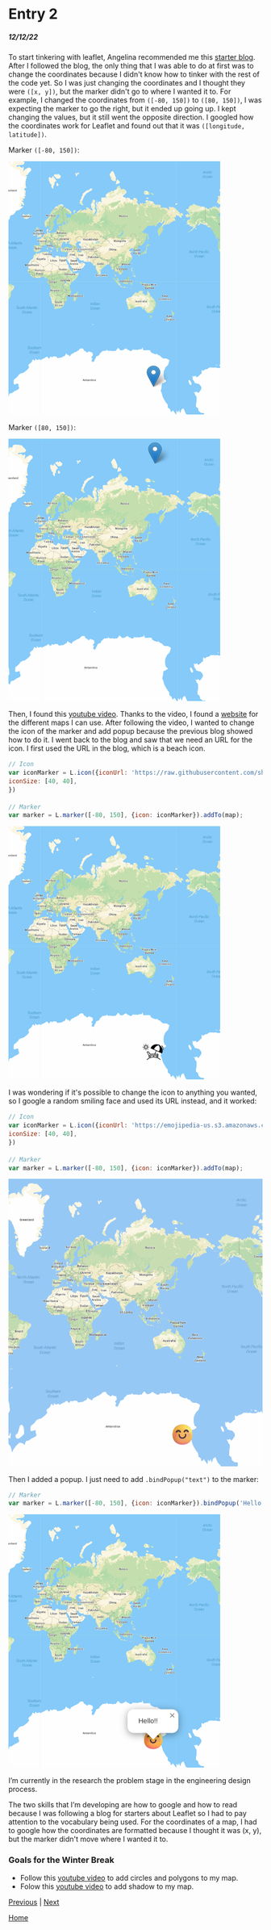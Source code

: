 # Entry 2
##### 12/12/22

To start tinkering with leaflet, Angelina recommended me this [starter blog](https://www.sitepoint.com/leaflet-create-map-beginner-guide/). After I followed the blog, the only thing that I was able to do at first was to change the coordinates because I didn't know how to tinker with the rest of the code yet. So I was just changing the coordinates and I thought they were `([x, y])`, but the marker didn't go to where I wanted it to. For example, I changed the coordinates from `([-80, 150])` to `([80, 150])`, I was expecting the marker to go the right, but it ended up going up. I kept changing the values, but it still went the opposite direction. I googled how the coordinates work for Leaflet and found out that it was `([longitude, latitude])`.

Marker `([-80, 150])`:

![Marker `([-80, 150])`](img/leaflet1.png)

Marker `([80, 150])`:

![Marker `([80, 150])`](img/leaflet2.png)


Then, I found this [youtube video](https://www.youtube.com/watch?v=wVnimcQsuwk). Thanks to the video, I found a [website](https://cloud.maptiler.com/maps/) for the different maps I can use. After following the video, I wanted to change the icon of the marker and add popup because the previous blog showed how to do it. I went back to the blog and saw that we need an URL for the icon. I first used the URL in the blog, which is a beach icon.

```js
// Icon
var iconMarker = L.icon({iconUrl: 'https://raw.githubusercontent.com/shacheeswadia/leaflet-map/main/beach-icon-chair.svg',
iconSize: [40, 40],
})

// Marker
var marker = L.marker([-80, 150], {icon: iconMarker}).addTo(map);
```

![Beach Icon](img/beachicon.png)


I was wondering if it's possible to change the icon to anything you wanted, so I google a random smiling face and used its URL instead, and it worked:

```js
// Icon
var iconMarker = L.icon({iconUrl: 'https://emojipedia-us.s3.amazonaws.com/source/microsoft-teams/337/smiling-face-with-smiling-eyes_1f60a.png',
iconSize: [40, 40],
})

// Marker
var marker = L.marker([-80, 150], {icon: iconMarker}).addTo(map);
```
![smiling face marker](img/smilingface.png)


 Then I added a popup. I just need to add `.bindPopup("text")` to the marker:

```js
// Marker
var marker = L.marker([-80, 150], {icon: iconMarker}).bindPopup('Hello!!').addTo(map);
```
![popup](img/popup.png)


I’m currently in the research the problem stage in the engineering design process.

The two skills that I’m developing are how to google and how to read because I was following a blog for starters about Leaflet so I had to pay attention to the vocabulary being used. For the coordinates of a map, I had to google how the coordinates are formatted because I thought it was (x, y), but the marker didn't move where I wanted it to.

### Goals for the Winter Break

* Follow this [youtube video](https://www.youtube.com/watch?v=OYjFR_CGV8o&list=PLGHe6Moaz52PUNP4DtIshALDogSURIlYB&index=2&ab_channel=MapTiler) to add circles and polygons to my map.
* Folow this [youtube video](https://www.youtube.com/watch?v=wnsEYm9hF0o&list=PLGHe6Moaz52PUNP4DtIshALDogSURIlYB&index=3&ab_channel=MapTiler) to add shadow to my map.

[Previous](entry01.md) | [Next](entry03.md)

[Home](../README.md)


